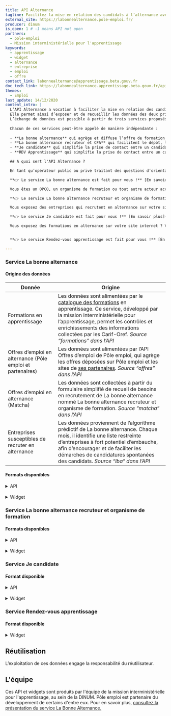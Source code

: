 ```yaml
---
title: API Alternance
tagline: Facilitez la mise en relation des candidats à l’alternance avec les entreprises et organismes de formation. 
external_site: https://labonnealternance.pole-emploi.fr/
producer: dinum
is_open: 1 # -1 means API not open
partners:
  - pole-emploi
  - Mission interministérielle pour l'apprentissage
keywords:
  - apprentissage
  - widget
  - alternance
  - entreprise
  - emploi
  - offre
contact_link: labonnealternance@apprentissage.beta.gouv.fr
doc_tech_link: https://labonnealternance.apprentissage.beta.gouv.fr/api-docs/swagger.json
themes:
  - Emploi
last_update: 14/12/2020
content_intro: |
  L’API Alternance a vocation à faciliter la mise en relation des candidats à l’alternance avec les entreprises accueillant des alternants et les CFA.
  Elle permet ainsi d’exposer et de recueillir les données des deux principales composantes de l'alternance : la formation et l'emploi. 
  L’échange de données est possible à partir de trois services proposés par La bonne alternance, dans une approche complémentaire. 
  
  Chacun de ces services peut-être appelé de manière indépendante : 
  
  - **La bonne alternance** qui agrège et diffuse l’offre de formation en apprentissage, l’offre d’emploi en alternance et identifie les entreprises susceptibles de recruter en alternance ;
  - **La bonne alternance recruteur et CFA** qui facilitent le dépôt, la gestion et la multidiffusion d’offres d’emploi en alternance pour les entreprises et les organismes de formation 
  - **Je candidate** qui simplifie la prise de contact entre un candidat à l’alternance et une entreprise qui recrute en alternance ;
  - **RDV Apprentissage** qui simplifie la prise de contact entre un candidat à l’alternance et un organisme de formation en apprentissage.

  ## A quoi sert l'API Alternance ?

  En tant qu’opérateur public ou privé traitant des questions d’orientation, de formation, ou d’emploi en alternance, vous souhaitez enrichir vos services en récupérant tout ou partie des données des formations en apprentissage, des offres d’emploi en alternance et des entreprises présentant un fort potentiel de recrutement en alternance (marché caché) ?

  **👉 Le service La bonne alternance est fait pour vous !** [En savoir plus](#service-la-bonne-alternance)

  Vous êtes un OPCO, un organisme de formation ou tout autre acteur accompagnant des entreprises ? Vous souhaitez proposer un service simplifié de dépôt d’offres en alternance à vos entreprises partenaires, tout en facilitant la diffusion et le suivi de leurs offres ?

  **👉 Le service La bonne alternance recruteur et organisme de formation sont faits pour vous !** [En savoir plus](#service-matcha)

  Vous exposez des entreprises qui recrutent en alternance sur votre site internet ? Vous souhaitez permettre aux jeunes de candidater en quelques clics auprès de ces entreprises ? 

  **👉 Le service Je candidate est fait pour vous !** [En savoir plus](#service-je-candidate)

  Vous exposez des formations en alternance sur votre site internet ? Vous souhaitez permettre aux jeunes de prendre un premier contact avec les organismes proposant ces formations ? 


  **👉 Le service Rendez-vous apprentissage est fait pour vous !** [En savoir plus](#service-rendez-vous-apprentissage)

---
```

### Service La bonne alternance

#### Origine des données

|Donnée                       |Origine                                                                                   |
|---------------------------- | -----------------------------------------------------------------------------------------|
|Formations en apprentissage  |Les données sont alimentées par le [catalogue des formations](https://catalogue.apprentissage.beta.gouv.fr/) en apprentissage. Ce service, développé par la mission interministérielle pour l’apprentissage, permet les contrôles et enrichissements des informations collectées par les Carif-Oref. *Source “formations” dans l’API*
|Offres d’emploi en alternance (Pôle emploi et partenaires)   |Les données sont alimentées par l’API Offres d’emploi de Pôle emploi, qui agrège les offres déposées sur Pôle emploi et les sites de [ses partenaires](https://www.pole-emploi.fr/candidat/vos-services-en-ligne/des-partenaires-pour-vous-propos.html). *Source “offres” dans l’API*|
|Offres d’emploi en alternance (Matcha)|Les données sont collectées à partir du formulaire simplifié de recueil de besoins en recrutement de La bonne alternance nommé La bonne alternance recruteur et organisme de formation. *Source “matcha” dans l’API*|
|Entreprises susceptibles de recruter en alternance| Les données proviennent de l’algorithme prédictif de La bonne alternance. Chaque mois, il identifie une liste restreinte d’entreprises à fort potentiel d’embauche, afin d’encourager et de faciliter les démarches de candidatures spontanées des candidats. *Source “lba” dans l’API* |

#### Formats disponibles

<details>
  <summary>API</summary>
L’ensemble des données présentées ci-dessus est accessible en tout ou partie via l’API La bonne alternance.
Ce format permet une intégration personnalisée des données sur l’interface de votre choix.
Selon la route d’API utilisée, vous pouvez récupérer les formations et/ou les entreprises en fonction d’un lieu et d’un ou plusieurs métiers donnés.

🔎 Exemple d’exploitation de l’API sur [**1jeune1solution.**](https://www.1jeune1solution.gouv.fr/apprentissage?commune=75101&distance=30&etudes=all&metier=Boulangerie,%20p%C3%A2tisserie,%20chocolaterie&type=company&page=1)

📄 Comment exploiter et tester l’API ? [**Consulter cette documentation.**](https://api.gouv.fr/documentation/api-la-bonne-alternance)

</details>
<br>
<details>
  <summary>Widget</summary>

Les données présentées ci-dessus sont également disponibles sous forme de widget. 
Ce format permet une intégration rapide et simplifiée sur l’interface de votre choix.
Le widget est disponible en marque blanche et est proposé en plusieurs tailles. Par ailleurs, différents filtres peuvent être appliqués aux données qu’il restitue.

🔎 Exemple d’exploitation du widget sur [**jassuremonfutur**](https://www.jassuremonfutur.fr/annuaire-formation-assurance), en lançant une recherche “Chargé de clientèle” à “Paris”.

📄 Comment exploiter le widget ? [Consultez cette documentation.](https://api.gouv.fr/guides/widget-la-bonne-alternance)

👉 Comment tester le widget ? [Consultez cette page.](https://labonnealternance.apprentissage.beta.gouv.fr/test-widget)

</details>

### Service La bonne alternance recruteur et organisme de formation

#### Formats disponibles

<details>
  <summary>API</summary>

Matcha dispose d’une API permettant d’accéder à l’ensemble des fonctionnalités proposées originalement sur le formulaire, vous permettant ainsi de configurer notre formulaire selon vos usages et besoins.

📄 Comment exploiter l’API ? [Consultez cette documentation.](https://matcha.apprentissage.beta.gouv.fr/api/v1/docs/)

</details>
<br>
<details>
  <summary>Widget</summary>

Pour intégrer facilement le formulaire simplifié de dépôt d’offres.

🔎 Exemple d’exploitation du widget sur [**l’OPCO AKTO**](https://www.akto.fr/deposer-une-offre-demploi-en-alternance/)

**Comment exploiter le widget ?**

👉 Utilisez le code suivant au sein d’une balise HTML :

```html
<iframe loading="lazy" src="https://matcha.apprentissage.beta.gouv.fr/widget/{ORIGINE}/" width="100%" height="800" frameborder="0" style="max-width: 100%;"></iframe>
```
--> en remplaçant "ORIGINE" par le nom de votre établissement.

👉 Comment tester le widget ? Consultez [cette page.](https://matcha-recette.apprentissage.beta.gouv.fr/widget/matcha)

</details>

### Service Je candidate

#### Format disponible

<details>

  <summary>API</summary>
Je candidate dispose d’une API permettant l’envoi sécurisé de candidatures en ligne.


📄 Comment exploiter l’API ? 

Consultez la route POST “api/v1/application” [de cette documentation.](https://api.gouv.fr/documentation/api-la-bonne-alternance)

</details>

<br>

<details>
  <summary>Widget</summary>

Pour simplifier l’envoi de candidatures entre vos candidats et recruteurs, vous pouvez utiliser le widget Je candidate.
Le service de candidature en ligne Je candidate est également déployé par défaut au sein du widget du service La bonne alternance.

🔎 Exemple d’exploitation du widget sur le site de [1jeune1solution](https://www.1jeune1solution.gouv.fr/apprentissage?).

📄 Comment exploiter et tester le widget ? [Consultez cette documentation](https://mission-apprentissage.gitbook.io/la-bonne-alternance/documentation#tester-le-widget-de-candidature-labonnealternance).

</details>


### Service Rendez-vous apprentissage

#### Format disponible

<details>
  <summary>Widget</summary>

Pour proposer le service de prise de rendez-vous aux utilisateurs de votre site internet, vous pouvez intégrer le widget Rendez-vous apprentissage.

🔎 Exemple d’exploitation du widget [**sur le site de l’Onisep.**](https://www.onisep.fr/Ressources/Univers-Lycee/Lycees/Ile-de-France/Essonne/cfa-faculte-des-metiers-de-l-essonne-site-d-evry/cap-esthetique-cosmetique-parfumerie)

📄 Comment exploiter et tester le widget ? [**Consultez cette documentation.**](https://rdv-cfa.apprentissage.beta.gouv.fr/widget/tutorial)

</details>

## Réutilisation

L’exploitation de ces données engage la responsabilité du réutilisateur.

## L'équipe

Ces API et widgets sont produits par l'équipe de la mission interministérielle pour l'apprentissage, au sein de la DINUM. Pôle emploi est partenaire du développement de certains d'entre eux.
Pour en savoir plus, [consultez la présentation du service La Bonne Alternance.](https://beta.gouv.fr/startups/la-bonne-alternance.html)
